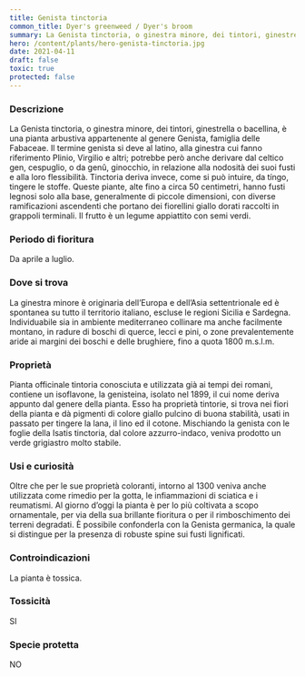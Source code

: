 ```yaml
---
title: Genista tinctoria
common_title: Dyer's greenweed / Dyer's broom
summary: La Genista tinctoria, o ginestra minore, dei tintori, ginestrella o bacellina, è una pianta arbustiva appartenente al genere Genista, famiglia delle Fabaceae.
hero: /content/plants/hero-genista-tinctoria.jpg
date: 2021-04-11
draft: false
toxic: true
protected: false
---
```

### Descrizione
La Genista tinctoria, o ginestra minore, dei tintori, ginestrella o bacellina, è una pianta arbustiva appartenente al genere Genista, famiglia delle Fabaceae.
Il termine genista si deve al latino, alla ginestra cui fanno riferimento Plinio, Virgilio e altri; potrebbe però anche derivare dal celtico gen, cespuglio, o da genû, ginocchio, in relazione alla nodosità dei suoi fusti e alla loro flessibilità. Tinctoria deriva invece, come si può intuire, da tíngo, tingere le stoffe.
Queste piante, alte fino a circa 50 centimetri, hanno fusti legnosi solo alla base, generalmente di piccole dimensioni, con diverse ramificazioni ascendenti che portano dei fiorellini giallo dorati raccolti in grappoli terminali. Il frutto è un legume appiattito con semi verdi.

### Periodo di fioritura
Da aprile a luglio.

### Dove si trova
La ginestra minore è originaria dell’Europa e dell’Asia settentrionale ed è spontanea su tutto il territorio italiano, escluse le regioni Sicilia e Sardegna. Individuabile sia in ambiente mediterraneo collinare ma anche facilmente montano, in radure di boschi di querce, lecci e pini, o zone prevalentemente aride ai margini dei boschi e delle brughiere, fino a quota 1800 m.s.l.m.

### Proprietà
Pianta officinale tintoria conosciuta e utilizzata già ai tempi dei romani, contiene un isoflavone, la genisteina, isolato nel 1899, il cui nome deriva appunto dal genere della pianta.
Esso ha proprietà tintorie, si trova nei fiori della pianta e dà pigmenti di colore giallo pulcino di buona stabilità, usati in passato per tingere la lana, il lino ed il cotone.
Mischiando la genista con le foglie della Isatis tinctoria, dal colore azzurro-indaco, veniva prodotto un verde grigiastro molto stabile.

### Usi e curiosità
Oltre che per le sue proprietà coloranti, intorno al 1300 veniva anche utilizzata come rimedio per la gotta, le infiammazioni di sciatica e i reumatismi.
Al giorno d’oggi la pianta è per lo più coltivata a scopo ornamentale, per via della sua brillante fioritura o per il rimboschimento dei terreni degradati.
È possibile confonderla con la Genista germanica, la quale si distingue per la presenza di robuste spine sui fusti lignificati.

### Controindicazioni
La pianta è tossica.

### Tossicità
SI

### Specie protetta
NO
